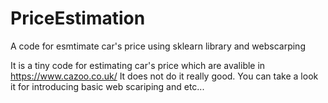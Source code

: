# PriceEstimation
A code for esmtimate car's price using sklearn library and webscarping

It is a tiny code for estimating car's price which are avalible in https://www.cazoo.co.uk/
It does not do it really good.
You can take a look it for introducing basic web scariping and etc...
